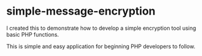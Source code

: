 simple-message-encryption
=========================

I created this to demonstrate how to develop a simple encryption tool using basic PHP functions.

This is simple and easy application for beginning PHP developers to follow.
